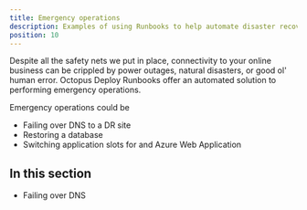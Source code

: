 ```yaml
---
title: Emergency operations
description: Examples of using Runbooks to help automate disaster recovery operations
position: 10
---
```

Despite all the safety nets we put in place, connectivity to your online business can be crippled by power outages, natural disasters, or good ol' human error.  Octopus Deploy Runbooks offer an automated solution to performing emergency operations.

Emergency operations could be
- Failing over DNS to a DR site
- Restoring a database
- Switching application slots for and Azure Web Application

## In this section
- Failing over DNS